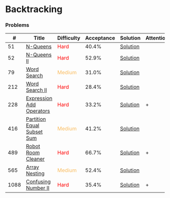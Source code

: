 Backtracking
===

### Problems
| #   | Title    |   Difficulty | Acceptance | Solution  | Attention |
| --- | --- | --- | --- | --- | --- |
|51 | [N-Queens](https://leetcode.com/problems/n-queens/) | <span style="color:red">Hard</span> | 40.4% |[Solution](../problems/51.md) ||
|52 | [N-Queens II](https://leetcode.com/problems/n-queens-ii/) | <span style="color:red">Hard</span> | 52.9% |[Solution](../problems/52.md)||
|79   |  [Word Search](https://leetcode.com/problems/word-search/) | <span style="color:#FABC60">Medium</span> |31.0%|[Solution](../problems/79.md)| |
|212 | [Word Search II](https://leetcode.com/problems/word-search-ii/) | <span style="color:red">Hard</span> | 28.4% |[Solution](../problems/212.md)||
|228 | [Expression Add Operators](https://leetcode.com/problems/expression-add-operators) | <span style="color:red">Hard</span> | 33.2% |[Solution](../problems/282.md)| + |
|416 | [Partition Equal Subset Sum](https://leetcode.com/problems/partition-equal-subset-sum/) | <span style="color:#FABC60">Medium</span> | 41.2% |[Solution](../problems/416.md) | |
| 489 | [Robot Room Cleaner](https://leetcode.com/problems/robot-room-cleaner/) | <span style="color:red">Hard</span>| 66.7% |[Solution](../problems/489.md) | + | 
|565 | [Array Nesting](https://leetcode.com/problems/array-nesting/) | <span style="color:#FABC60">Medium</span> | 52.4% |[Solution](../problems/565.md)||
|1088 | [Confusing Number II](https://leetcode.com/problems/confusing-number-ii/) | <span style="color:red">Hard</span>| 35.4% |[Solution](../problems/1088.md) | + |